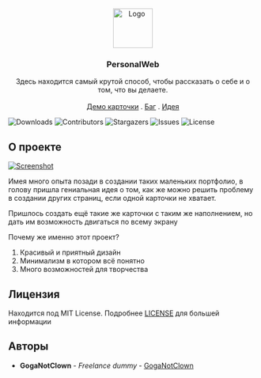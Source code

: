 <br/>
<p align="center">
  <a href="https://github.com/GogaNotClown/PersonalWeb">
    <img src="https://github.githubassets.com/images/modules/logos_page/GitHub-Mark.png" alt="Logo" width="80" height="80">
  </a>

<h3 align="center">PersonalWeb</h3>

  <p align="center">
    Здесь находится самый крутой способ, чтобы рассказать о себе и о том, что вы делаете.
    <br/>
    <br/>
    <a href="https://web-personal.glitch.me/">Демо карточки</a>
    .
    <a href="https://github.com/GogaNotClown/PersonalWeb/issues">Баг</a>
    .
    <a href="https://github.com/GogaNotClown/PersonalWeb/pulls">Идея</a>
  </p>

![Downloads](https://img.shields.io/github/downloads/GogaNotClown/PersonalWeb/total) ![Contributors](https://img.shields.io/github/contributors/GogaNotClown/PersonalWeb?color=dark-green) ![Stargazers](https://img.shields.io/github/stars/GogaNotClown/PersonalWeb?style=social) ![Issues](https://img.shields.io/github/issues/GogaNotClown/PersonalWeb) ![License](https://img.shields.io/github/license/GogaNotClown/PersonalWeb)

## О проекте

[![Screenshot](https://i.postimg.cc/rw8LFnTW/2022-11-10-192045202.png)](https://postimg.cc/RNbYgTNV)

Имея много опыта позади в создании таких маленьких портфолио, в голову пришла гениальная идея о том, как же можно решить проблему в создании других страниц, если одной карточки не хватает.

Пришлось создать ещё такие же карточки с таким же наполнением, но дать им возможность двигаться по всему экрану

Почему же именно этот проект?

1. Красивый и приятный дизайн
2. Минимализм в котором всё понятно
3. Много возможностей для творчества

## Лицензия

Находится под MIT License. Подробнее [LICENSE](https://github.com/GogaNotClown/PersonalWeb/blob/master/LICENSE) для большей информации

## Авторы

* **GogaNotClown** - *Freelance dummy* - [GogaNotClown](https://github.com/GogaNotClown/)